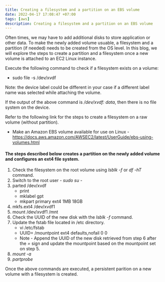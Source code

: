 ```yaml
---
title: Creating a filesystem and a partition on an EBS volume
date: 2022-04-17 17:08:47 +07:00
tags: [aws]
description: Creating a filesystem and a partition on an EBS volume 
---
```


Often times, we may have to add additional disks to store application or other data. To make the newly added volume usuable, a filesystem and a partition (if needed) needs to be created from the OS level. In this blog, we will explore the steps to create a partition and a filesystem once a new volume is attached to an EC2 Linux instance.

Execute the following command to check if a filesystem exists on a volume:

* sudo file -s /dev/xvdf

Note: the device label could be different in your case if a different label name was selected while attaching the volume.

If the output of the above command is */dev/xvdf: data*, then there is no file system on the device.

Refer to the following link for the steps to create a filesystem on a raw volume (without partition).

* Make an Amazon EBS volume available for use on Linux - https://docs.aws.amazon.com/AWSEC2/latest/UserGuide/ebs-using-volumes.html

#### The steps described below creates a partition on the newly added volume and configures an ext4 file system.

1. Check the filesystem on the root volume using *lsblk -f* or *df -hT* command.
2. Switch to the root user - *sudo su -*
3. parted /dev/xvdf
	* print
	* mklabel gpt
	* mkpart primary ext4 1MB 18GB
4. mkfs.ext4 /dev/xvdf1
5. mount /dev/xvdf1 /mnt
6. Check the UUID of the new disk with the *lsblk -f* command.
7. Update the fstab file located in /etc directory.
	* vi /etc/fstab
	* UUID= /mountpoint			  ext4	  defaults,nofail 0 0
	* Note - Append the UUID of the new disk retrieved from step 6 after the *=* sign and update the mountpoint based on the mountpoint set on step 5.
8. *mount -a*
9. *partprobe*

Once the above commands are executed, a persistent parition on a new volume with a filesystem is created.
